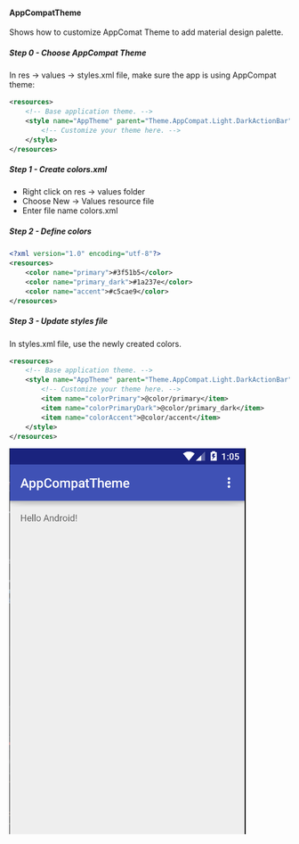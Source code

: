 #### AppCompatTheme
Shows how to customize AppComat Theme to add material design palette.

##### Step 0 - Choose AppCompat Theme
In res -> values -> styles.xml file, make sure the app is using AppCompat theme:

```xml
<resources>
    <!-- Base application theme. -->
    <style name="AppTheme" parent="Theme.AppCompat.Light.DarkActionBar">
        <!-- Customize your theme here. -->
    </style>
</resources>
```

##### Step 1 - Create colors.xml
- Right click on res -> values folder
- Choose New -> Values resource file
- Enter file name colors.xml

##### Step 2 - Define colors
```xml
<?xml version="1.0" encoding="utf-8"?>
<resources>
    <color name="primary">#3f51b5</color>
    <color name="primary_dark">#1a237e</color>
    <color name="accent">#c5cae9</color>
</resources>
```

##### Step 3 - Update styles file
In styles.xml file, use the newly created colors.

```xml
<resources>
    <!-- Base application theme. -->
    <style name="AppTheme" parent="Theme.AppCompat.Light.DarkActionBar">
        <!-- Customize your theme here. -->
        <item name="colorPrimary">@color/primary</item>
        <item name="colorPrimaryDark">@color/primary_dark</item>
        <item name="colorAccent">@color/accent</item>
    </style>
</resources>
```

![App Screenshot](pic1.png)
